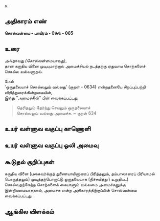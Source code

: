 உ


## அதிகாரம் எண்

**சொல்வன்மை - பாயிரம் - 0௬௫ - 065**

## உரை

அஃதாவது _(சொல்வன்மையாவது)_,  
தான் கருதிய வினை முடியுமாற்றால் அமைச்சியல் நடத்தற்கு ஏதுவாய சொற்களைச் சொல்ல வல்லனாதல்.  

மேல்   
'ஒருதலையாச் சொல்லலும் வல்லது' (குறள் - 0634)
 என்றதனையே சிறப்புப்பற்றி விரித்துரைக்கின்றமையின்,  
இஃது "அமைச்சின்" பின் வைக்கப்பட்டது.

> தெரிதலும் தேர்ந்து செயலும் ஒருதலையாச்  
சொல்லலும் வல்லது அமைச்சு.  ~ குறள் 634  

## உயர் வள்ளுவ வகுப்பு காணொளி


## உயர் வள்ளுவ வகுப்பு ஒலி அமைவு 


## கூடுதல் குறிப்புகள்

கருதிய வினை (பகைவர்க்குத் துணையாயினாரைப் பிரித்தலும், தம்பாலாரைப் பிரியாமல் பொருத்தலும்) முடித்தற்பொருட்டு ஒருதலையாக (நிச்சயித்து \ உறுதிபட) சொல்வதற்கேற்ற சொற்களைக் கையாளும் வல்லமை அமைச்சனுக்கு இன்றியமையாததால், அமைச்சு என்ற அதிகாரத்திற்குப்பின் சொல்வன்மை வைக்கப்பட்டது.   

## ஆங்கில விளக்கம்

